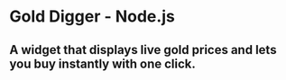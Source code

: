 # Gold Digger - Node.js 

## A widget that displays live gold prices and lets you buy instantly with one click.



